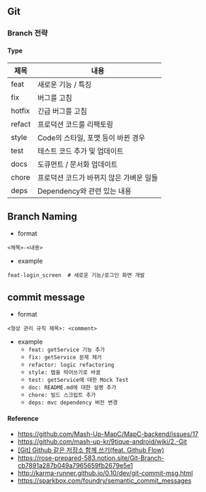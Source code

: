 ## Git

### Branch 전략


#### Type

| 제목   | 내용                               |
| ------ | ---------------------------------- |
| feat   | 새로운 기능 / 특징                 |
| fix    | 버그를 고침                        |
| hotfix    | 긴급 버그를 고침                       |
| refact | 프로덕션 코드를 리팩토링           |
| style  | Code의 스타일, 포맷 등이 바뀐 경우 |
| test   | 테스트 코드 추가 및 업데이트       |
| docs   | 도큐먼트 / 문서화 업데이트         |
|chore| 프로덕션 코드가 바뀌지 않은 가벼운 일들|
| deps   | Dependency와 관련 있는 내용        |



## Branch Naming

- format

```
<제목>-<내용>
```

- example

```
feat-login_screen  # 새로운 기능/로그인 화면 개발 
```

## commit message

- format

```
<형상 관리 규칙 제목>: <comment>
```

- example
	- `feat: getService 기능 추가`
	- `fix: getService 문제 제거`
	- `refactor: logic refactoring`
	- `style: 탭을 띄어쓰기로 바꿈`
	- `test: getService에 대한 Mock Test`
	- `doc: README.md에 대한 설명 추가`
	- `chore: 빌드 스크립트 추가`
	- `deps: mvc dependency 버전 변경`





#### Reference

- https://github.com/Mash-Up-MapC/MapC-backend/issues/17
- https://github.com/mash-up-kr/9tique-android/wiki/2.-Git
- [[Git] Github 같은 저장소 함께 쓰기(feat. Github Flow)](https://fomaios.tistory.com/entry/Git-Github-%EA%B0%99%EC%9D%80-%EC%A0%80%EC%9E%A5%EC%86%8C-%ED%95%A8%EA%BB%98-%EC%93%B0%EA%B8%B0feat%ED%98%91%EC%97%85%ED%95%98%EA%B8%B0)
- https://rose-prepared-583.notion.site/Git-Branch-cb7891a287b049a7965659fb2679e5e1
- http://karma-runner.github.io/0.10/dev/git-commit-msg.html
- https://sparkbox.com/foundry/semantic_commit_messages